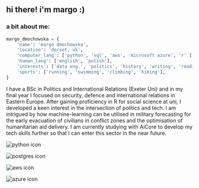 ## hi there! i'm margo :)
### a bit about me:

```python
margo_dmochowska = {
    'name': 'margo dmochowska',
    'location': 'dorset, uk',
    'computer_lang': ['python', 'sql', 'aws', 'microsoft azure', 'r' ],
    'human_lang': ['english', 'polish'],
    'interests': ['data eng.', 'politics', 'history', 'writing', 'reading', 'travelling', 'music'],
    'sports': ['running', 'swimming', 'climbing', 'hiking'],
}
```

I have a BSc in Politics and International Relations (Exeter Uni) and in my final year I focused on security, defence and international relations in Eastern Europe. After gaining proficiency in R for social science at uni, I developed a keen interest in the intersection of politics and tech. I am intrigued by how machine-learning can be utilised in military forecasting for the early evacuation of civilians in conflict zones and the optimisation of humanitarian aid delivery. I am currently studying with AiCore to develop my tech skills further so that I can enter this sector in the near future.

![python icon](https://img.shields.io/badge/python-3670A0?style=for-the-badge&logo=python&logoColor=ffdd54)

![postgres icon](https://img.shields.io/badge/postgres-%23316192.svg?style=for-the-badge&logo=postgresql&logoColor=white)

![aws icon](https://img.shields.io/badge/AWS-%23FF9900.svg?style=for-the-badge&logo=amazon-aws&logoColor=white)

![azure icon](https://img.shields.io/badge/azure-%230072C6.svg?style=for-the-badge&logo=microsoftazure&logoColor=white)
